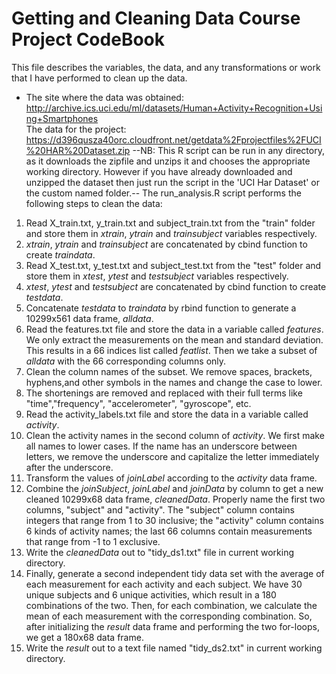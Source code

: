Getting and Cleaning Data Course Project CodeBook
=================================================
This file describes the variables, the data, and any transformations or work that I have performed to clean up the data.  
* The site where the data was obtained:  
http://archive.ics.uci.edu/ml/datasets/Human+Activity+Recognition+Using+Smartphones      
The data for the project:  
https://d396qusza40orc.cloudfront.net/getdata%2Fprojectfiles%2FUCI%20HAR%20Dataset.zip
--NB: This R script can be run in any directory, as it downloads the zipfile and unzips it and chooses the appropriate working directory. However if you have already downloaded and unzipped the dataset then just run the script in the 'UCI Har Dataset' or the custom named folder.--
The run_analysis.R script performs the following steps to clean the data:   
 1. Read X_train.txt, y_train.txt and subject_train.txt from the "train" folder and store them in *xtrain*, *ytrain* and *trainsubject* variables respectively.
 2. *xtrain*, *ytrain* and *trainsubject* are concatenated by cbind function to create *traindata*.     
 3. Read X_test.txt, y_test.txt and subject_test.txt from the "test" folder and store them in *xtest*, *ytest* and *testsubject* variables respectively.  
 4. *xtest*, *ytest* and *testsubject* are concatenated by cbind function to create *testdata*.
 5.  Concatenate *testdata* to *traindata* by rbind function to generate a 10299x561 data frame, *alldata*.  
 6. Read the features.txt file and store the data in a variable called *features*. We only extract the measurements on the mean and standard deviation. This results in a 66 indices list called *featlist*. Then we take a subset of *alldata* with the 66 corresponding columns only.  
 7. Clean the column names of the subset. We remove spaces, brackets, hyphens,and other symbols in the names and change the case to lower.
 8. The shortenings are removed and replaced with their full terms like "time","frequency", "accelerometer", "gyroscope", etc.   
 9. Read the activity_labels.txt file and store the data in a variable called *activity*.  
 10. Clean the activity names in the second column of *activity*. We first make all names to lower cases. If the name has an underscore between letters, we remove the underscore and capitalize the letter immediately after the underscore.  
 11. Transform the values of *joinLabel* according to the *activity* data frame.  
 12. Combine the *joinSubject*, *joinLabel* and *joinData* by column to get a new cleaned 10299x68 data frame, *cleanedData*. Properly name the first two columns, "subject" and "activity". The "subject" column contains integers that range from 1 to 30 inclusive; the "activity" column contains 6 kinds of activity names; the last 66 columns contain measurements that range from -1 to 1 exclusive.  
 13. Write the *cleanedData* out to "tidy_ds1.txt" file in current working directory.  
 14. Finally, generate a second independent tidy data set with the average of each measurement for each activity and each subject. We have 30 unique subjects and 6 unique activities, which result in a 180 combinations of the two. Then, for each combination, we calculate the mean of each measurement with the corresponding combination. So, after initializing the *result* data frame and performing the two for-loops, we get a 180x68 data frame.
 15. Write the *result* out to a text file named "tidy_ds2.txt" in current working directory. 
